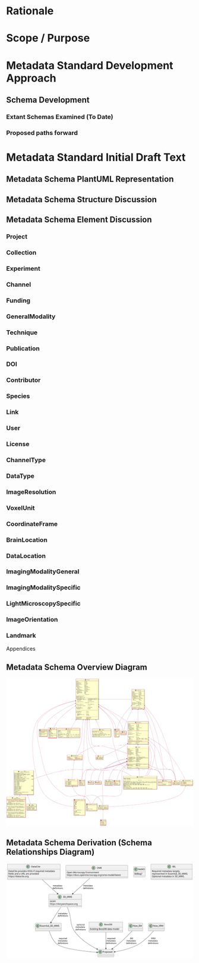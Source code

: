 Rationale
=========

Scope / Purpose
===============

Metadata Standard Development Approach
======================================

Schema Development
------------------

### Extant Schemas Examined (To Date)

### Proposed paths forward

Metadata Standard Initial Draft Text
====================================

Metadata Schema PlantUML Representation
---------------------------------------

Metadata Schema Structure Discussion
------------------------------------

Metadata Schema Element Discussion
----------------------------------

### Project

### Collection

### Experiment

### Channel

### Funding

### GeneralModality

### Technique

### Publication

### DOI

### Contributor

### Species

### Link

### User

### License

### ChannelType

### DataType

### ImageResolution

### VoxelUnit

### CoordinateFrame

### BrainLocation

### DataLocation

### ImagingModalityGeneral

### ImagingModalitySpecific

### LightMicroscopySpecific

### ImageOrientation

### Landmark

Appendices


Metadata Schema Overview Diagram
--------------------------------

![](imaging-metadata-draft.png)

Metadata Schema Derivation (Schema Relationships Diagram)
---------------------------------------------------------

![](standards-development/schema-relationships.svg)


